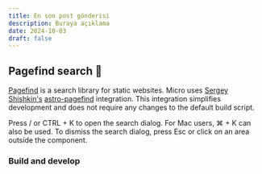 ```yaml
---
title: En son post gönderisi
description: Buraya açıklama
date: 2024-10-03
draft: false
---
```

## Pagefind search 🔎

[Pagefind](https://pagefind.app) is a search library for static websites. Micro uses [Sergey Shishkin's](https://github.com/shishkin) [astro-pagefind](https://github.com/shishkin/astro-pagefind) integration. This integration simplifies development and does not require any changes to the default build script.

Press / or CTRL + K to open the search dialog. For Mac users, ⌘ + K can also be used. To dismiss the search dialog, press Esc or click on an area outside the component.

### Build and develop
